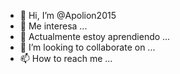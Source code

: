 - 👋 Hi, I’m @Apolion2015
- 👀 Me interesa ... 
- 🌱 Actualmente estoy aprendiendo  ... 
- 💞️ I’m looking to collaborate on ...
- 📫 How to reach me ...

<!---
Apolion2015/Apolion2015 is a ✨ special ✨ repository because its `README.md` (this file) appears on your GitHub profile.
You can click the Preview link to take a look at your ch
